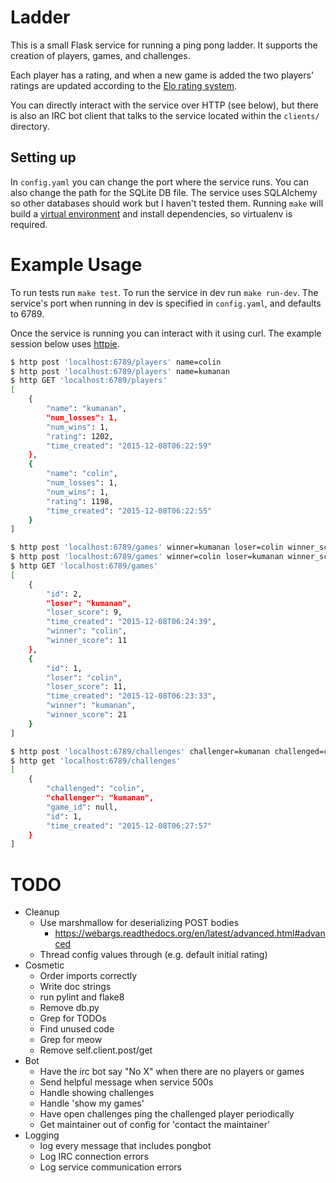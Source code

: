 Ladder
======

This is a small Flask service for running a ping pong ladder. It supports the
creation of players, games, and challenges.

Each player has a rating, and when a new game is added the two players' ratings
are updated according to the [Elo rating system][1].

You can directly interact with the service over HTTP (see below), but there is
also an IRC bot client that talks to the service located within the `clients/`
directory.

## Setting up ##
In `config.yaml` you can change the port where the service runs. You can also
change the path for the SQLite DB file. The service uses SQLAlchemy so other
databases should work but I haven't tested them. Running `make` will build a
[virtual environment][3] and install dependencies, so virtualenv is required.


# Example Usage #
To run tests run `make test`. To run the service in dev run `make run-dev`. The
service's port when running in dev is specified in `config.yaml`, and defaults
to 6789.

Once the service is running you can interact with it using curl. The example
session below uses [httpie][2].

```bash
$ http post 'localhost:6789/players' name=colin
$ http post 'localhost:6789/players' name=kumanan
$ http GET 'localhost:6789/players'
[
    {
        "name": "kumanan",
        "num_losses": 1,
        "num_wins": 1,
        "rating": 1202,
        "time_created": "2015-12-08T06:22:59"
    },
    {
        "name": "colin",
        "num_losses": 1,
        "num_wins": 1,
        "rating": 1198,
        "time_created": "2015-12-08T06:22:55"
    }
]

$ http post 'localhost:6789/games' winner=kumanan loser=colin winner_score=21 loser_score=11
$ http post 'localhost:6789/games' winner=colin loser=kumanan winner_score=11 loser_score=9
$ http GET 'localhost:6789/games'
[
    {
        "id": 2,
        "loser": "kumanan",
        "loser_score": 9,
        "time_created": "2015-12-08T06:24:39",
        "winner": "colin",
        "winner_score": 11
    },
    {
        "id": 1,
        "loser": "colin",
        "loser_score": 11,
        "time_created": "2015-12-08T06:23:33",
        "winner": "kumanan",
        "winner_score": 21
    }
]

$ http post 'localhost:6789/challenges' challenger=kumanan challenged=colin
$ http get 'localhost:6789/challenges'
[
    {
        "challenged": "colin",
        "challenger": "kumanan",
        "game_id": null,
        "id": 1,
        "time_created": "2015-12-08T06:27:57"
    }
]
```


# TODO #
* Cleanup
  * Use marshmallow for deserializing POST bodies
    * https://webargs.readthedocs.org/en/latest/advanced.html#advanced
  * Thread config values through (e.g. default initial rating)
* Cosmetic
  * Order imports correctly
  * Write doc strings
  * run pylint and flake8
  * Remove db.py
  * Grep for TODOs
  * Find unused code
  * Grep for meow
  * Remove self.client.post/get
* Bot
  * Have the irc bot say "No X" when there are no players or games
  * Send helpful message when service 500s
  * Handle showing challenges
  * Handle 'show my games'
  * Have open challenges ping the challenged player periodically
  * Get maintainer out of config for 'contact the maintainer'
* Logging
  * log every message that includes pongbot
  * Log IRC connection errors
  * Log service communication errors


[1]: https://en.wikipedia.org/wiki/Elo_rating_system
[2]: https://github.com/jkbrzt/httpie
[3]: https://virtualenv.readthedocs.org/en/latest
